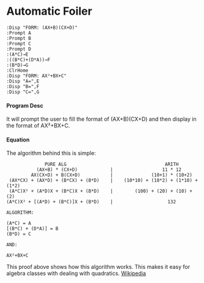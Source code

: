 # Automatic Foiler
```
:Disp "FORM: (AX+B)(CX+D)"
:Prompt A
:Prompt B
:Prompt C
:Prompt D
:(A*C)→E
:((B*C)+(D*A))→F
:(B*D)→G
:ClrHome
:Disp "FORM: AX²+BX+C"
:Disp "A=",E
:Disp "B=",F
:Disp "C=",G
```

#### Program Desc

It will prompt the user to fill the format of (AX+B)(CX+D) and then display in the format of AX²+BX+C.

#### Equation

The algorithm behind this is simple:

```
              PURE ALG                                    ARITH
           (AX+B) * (CX+D)            |                  11 * 12
         AX(CX+D) + B(CX+D)           |              (10+1) * (10+2)
 (AX*CX) + (AX*D) + (B*CX) + (B*D)    |    (10*10) + (10*2) + (1*10) + (1*2)
 (A*C)X² + (A*D)X + (B*C)X + (B*D)    |        (100) + (20) + (10) + (2)
(A*C)X² + [(A*D) + (B*C)]X + (B*D)    |                    132

ALGORITHM:

(A*C) = A
[(B*C) + (D*A)] = B
(B*D) = C

AND:

AX²+BX+C
```

This proof above shows how this algorithm works. This makes it easy for algebra classes with dealing with quadratics. [Wikipedia](https://en.wikipedia.org/wiki/FOIL_method)